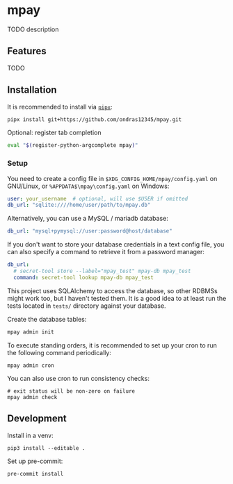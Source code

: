 # mpay
TODO description

## Features
TODO


## Installation
It is recommended to install via [`pipx`](https://github.com/pypa/pipx):
```sh
pipx install git+https://github.com/ondras12345/mpay.git
```

Optional: register tab completion
```sh
eval "$(register-python-argcomplete mpay)"
```

### Setup
You need to create a config file in `$XDG_CONFIG_HOME/mpay/config.yaml`
on GNU/Linux, or `%APPDATA$\mpay\config.yaml` on Windows:
```yaml
user: your_username  # optional, will use $USER if omitted
db_url: "sqlite:////home/user/path/to/mpay.db"
```

Alternatively, you can use a MySQL / mariadb database:
```yaml
db_url: "mysql+pymysql://user:password@host/database"
```

If you don't want to store your database credentials in a text config file,
you can also specify a command to retrieve it from a password manager:
```yaml
db_url:
  # secret-tool store --label="mpay_test" mpay-db mpay_test
  command: secret-tool lookup mpay-db mpay_test
```

This project uses SQLAlchemy to access the database, so other RDBMSs might work
too, but I haven't tested them.
It is a good idea to at least run the tests located in `tests/` directory
against your database.

Create the database tables:
```sh
mpay admin init
```

To execute standing orders, it is recommended to set up your cron to run the
following command periodically:
```
mpay admin cron
```

You can also use cron to run consistency checks:
```
# exit status will be non-zero on failure
mpay admin check
```


## Development
Install in a venv:
```
pip3 install --editable .
```

Set up pre-commit:
```
pre-commit install
```
